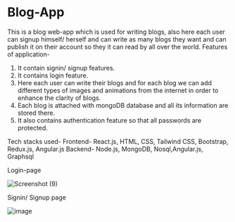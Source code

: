# Blog-App
 This is a blog web-app which is used for writing blogs, also here each user can signup himself/ herself and can write as many blogs
 they want and can publish it on their account so they it can read by all over the world.
 Features of application-
 1. It contain signin/ signup features.
 2. It contains login feature.
 3. Here each user can write their blogs and for each blog we can add different types of images and animations from the internet in order to enhance the 
 clarity of blogs.
 4. Each blog is attached with mongoDB database and all its information are stored there.
 5. It also contains authentication feature so that all passwords are protected.
 
 Tech stacks used-
 Frontend- React.js, HTML, CSS, Tailwind CSS, Bootstrap, Redux.js, Angular.js
 Backend- Node.js, MongoDB, Nosql,Angular.js, Graphsql
 
 Login-page
 
 



![Screenshot (9)](https://user-images.githubusercontent.com/69459167/200893113-8cce682b-ddff-4392-b015-86c6696351bc.png)


Signin/ Signup page



 
 
   ![image  ](https://user-images.githubusercontent.com/69459167/200896151-bbbb440c-46b1-4ee6-89e1-1789974a13f9.png)

